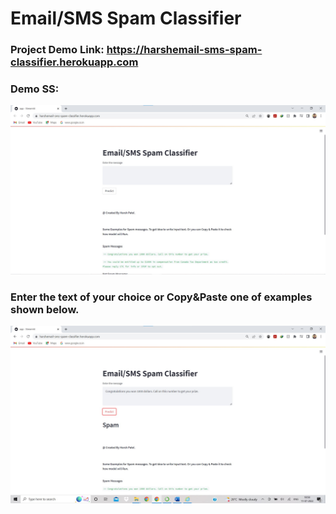# Email/SMS Spam Classifier

### Project Demo Link: https://harshemail-sms-spam-classifier.herokuapp.com

### Demo SS:

![Screenshot](https://github.com/Harsh9P/Email-SMS-Spam-Classifier/blob/master/E1.jpg)

### Enter the text of your choice or Copy&Paste one of examples shown below.

![Screenshot](https://github.com/Harsh9P/Email-SMS-Spam-Classifier/blob/master/E2.jpg)
